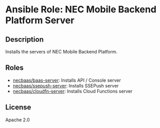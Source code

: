 # Ansible Role: NEC Mobile Backend Platform Server

## Description

Installs the servers of NEC Mobile Backend Platform.

## Roles

* [necbaas/baas-server](necbaas/baas-server/README.md): Installs API / Console server
* [necbaas/ssepush-server](necbaas/ssepush-server/README.md): Installs SSEPush server
* [necbaas/cloudfn-server](necbaas/cloudfns-server/README.md): Installs Cloud Functions server

## License

Apache 2.0
